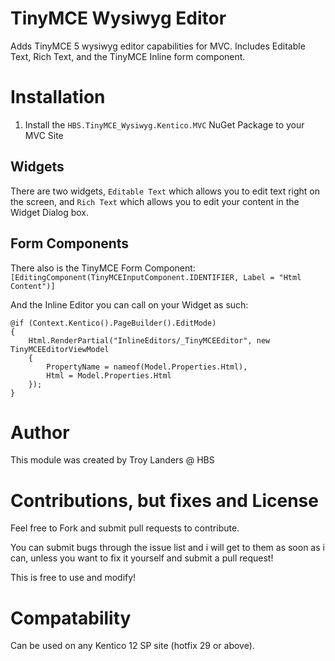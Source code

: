 # TinyMCE Wysiwyg Editor
Adds TinyMCE 5 wysiwyg editor capabilities for MVC.  Includes Editable Text, Rich Text, and the TinyMCE Inline form component.

# Installation
1. Install the `HBS.TinyMCE_Wysiwyg.Kentico.MVC` NuGet Package to your MVC Site

## Widgets
There are two widgets, `Editable Text` which allows you to edit text right on the screen, and `Rich Text` which allows you to edit your content in the Widget Dialog box.

## Form Components
There also is the TinyMCE Form Component:
```[EditingComponent(TinyMCEInputComponent.IDENTIFIER, Label = "Html Content")]```

And the Inline Editor you can call on your Widget as such:

```
@if (Context.Kentico().PageBuilder().EditMode)
{
    Html.RenderPartial("InlineEditors/_TinyMCEEditor", new TinyMCEEditorViewModel
    {
        PropertyName = nameof(Model.Properties.Html),
        Html = Model.Properties.Html
    });
}
```

# Author
This module was created by Troy Landers @ HBS

# Contributions, but fixes and License
Feel free to Fork and submit pull requests to contribute.

You can submit bugs through the issue list and i will get to them as soon as i can, unless you want to fix it yourself and submit a pull request!

This is free to use and modify!

# Compatability
Can be used on any Kentico 12 SP site (hotfix 29 or above).
